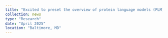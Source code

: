 ```yaml
---
title: "Excited to preset the overview of protein language models (PLM) and <a href='https://github.com/Profluent-AI/OpenCRISPR' target='_blank'>OpenCRISPR</a> at <a href='https://drive.google.com/drive/folders/15yCXZd5sCuCwPULc3b7p8X5OK8XqbdNp?usp=drive_link' target='_blank'>Hopkins Deep Learning in Genomics Study Group</a>! Check out my <a href='https://drive.google.com/file/d/1hg6cVl6dahL5GJBgwszxuZwrayGIKihT/view?usp=sharing' target='_blank'>slides</a>."
collection: news
type: "Research"
date: "April 2025"
location: "Baltimore, MD"
---
```

